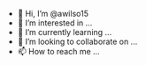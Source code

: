 - 👋 Hi, I’m @awilso15
- 👀 I’m interested in ...
- 🌱 I’m currently learning ...
- 💞️ I’m looking to collaborate on ...
- 📫 How to reach me ...

<!---
awilso15/awilso15 is a ✨ special ✨ repository because its `README.md` (this file) appears on your GitHub profile.
You can click the Preview link to take a look at your changes.
--->








